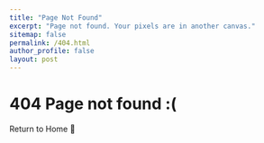 ```yaml
---
title: "Page Not Found"
excerpt: "Page not found. Your pixels are in another canvas."
sitemap: false
permalink: /404.html
author_profile: false
layout: post
---
```


# 404 Page not found :(

Return to Home 🏡 
